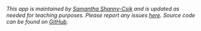 *This app is maintained by [Samantha Shanny-Csik](https://samanthacsik.github.io/) and is updated as needed for teaching purposes. Please report any issues [here](https://github.com/samanthacsik/EDS-296-shiny-apps/issues). Source code can be found on [GitHub](https://github.com/samanthacsik/EDS-296-shiny-apps).*